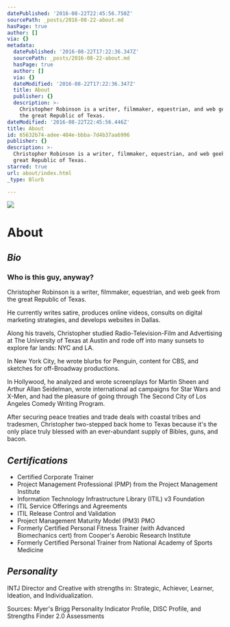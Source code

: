 ```yaml
---
datePublished: '2016-08-22T22:45:56.750Z'
sourcePath: _posts/2016-08-22-about.md
hasPage: true
author: []
via: {}
metadata:
  datePublished: '2016-08-22T17:22:36.347Z'
  sourcePath: _posts/2016-08-22-about.md
  hasPage: true
  author: []
  via: {}
  dateModified: '2016-08-22T17:22:36.347Z'
  title: About
  publisher: {}
  description: >-
    Christopher Robinson is a writer, filmmaker, equestrian, and web geek from
    the great Republic of Texas.
dateModified: '2016-08-22T22:45:56.446Z'
title: About
id: 65632b74-adee-404e-bbba-7d4b37aa6996
publisher: {}
description: >-
  Christopher Robinson is a writer, filmmaker, equestrian, and web geek from the
  great Republic of Texas.
starred: true
url: about/index.html
_type: Blurb

---
```

![](https://the-grid-user-content.s3-us-west-2.amazonaws.com/6b2d98ae-9430-4508-b99f-3fb5985380a8.jpg)

# About

## _Bio_

### Who is this guy, anyway?

Christopher Robinson is a writer, filmmaker, equestrian, and web geek from the great Republic of Texas.

He currently writes satire, produces online videos, consults on digital marketing strategies, and develops websites in Dallas.

Along his travels, Christopher studied Radio-Television-Film and Advertising at The University of Texas at Austin and rode off into many sunsets to explore far lands: NYC and LA.

In New York City, he wrote blurbs for Penguin, content for CBS, and sketches for off-Broadway productions.

In Hollywood, he analyzed and wrote screenplays for Martin Sheen and Arthur Allan Seidelman, wrote international ad campaigns for Star Wars and X-Men, and had the pleasure of going through The Second City of Los Angeles Comedy Writing Program.

After securing peace treaties and trade deals with coastal tribes and tradesmen, Christopher two-stepped back home to Texas because it's the only place truly blessed with an ever-abundant supply of Bibles, guns, and bacon.

## _Certifications_

* Certified Corporate Trainer
* Project Management Professional (PMP) from the Project Management Institute
* Information Technology Infrastructure Library (ITIL) v3 Foundation
* ITIL Service Offerings and Agreements
* ITIL Release Control and Validation
* Project Management Maturity Model (PM3) PMO
* Formerly Certified Personal Fitness Trainer (with Advanced Biomechanics cert) from Cooper's Aerobic Research Institute
* Formerly Certified Personal Trainer from National Academy of Sports Medicine

## _Personality_

INTJ Director and Creative with strengths in: Strategic, Achiever, Learner, Ideation, and Individualization.

Sources: Myer's Brigg Personality Indicator Profile, DISC Profile, and Strengths Finder 2.0 Assessments